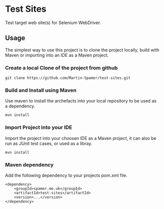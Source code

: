 # Test Sites

Test target web site(s) for Selenium WebDriver.

## Usage 

The simplest way to use this project is to clone the project locally, build with Maven or importing into an IDE as a Maven project.

### Create a local Clone of the project from github

	git clone https://github.com/Martin-Spamer/test-sites.git

### Build and Install using Maven

Use maven to install the archefacts into your local repository to be used as a dependency.

	mvn install

### Import Project into your IDE

Import the project into your choosen IDE as a Maven project, it can also be run as JUnit test cases, or used as a libray.

	mvn install

### Maven dependency

Add the following dependency to your projects pom.xml file.

	<dependency>
		<groupId>spamer.me.uk</groupId>
		<artifactId>test-sites</artifactId>
		<version>...</version>
	</dependency>
